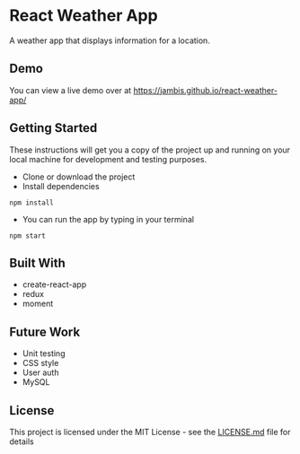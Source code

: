 # React Weather App

A weather app that displays information for a location.

## Demo

You can view a live demo over at https://jambis.github.io/react-weather-app/

## Getting Started

These instructions will get you a copy of the project up and running on your local machine for development and testing purposes.

* Clone or download the project
* Install dependencies
```
npm install
```

* You can run the app by typing in your terminal
```
npm start
```

## Built With

* create-react-app
* redux
* moment

## Future Work

* Unit testing
* CSS style
* User auth
* MySQL

## License

This project is licensed under the MIT License - see the [LICENSE.md](LICENSE.md) file for details
